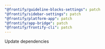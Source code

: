 ```yaml
---
"@frontify/guideline-blocks-settings": patch
"@frontify/sidebar-settings": patch
"@frontify/platform-app": patch
"@frontify/app-bridge": patch
"@frontify/frontify-cli": patch
---
```


Update dependencies
